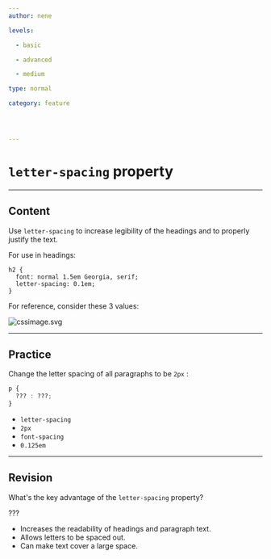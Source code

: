 ```yaml
---
author: nene

levels:

  - basic

  - advanced

  - medium

type: normal

category: feature




---
```


# `letter-spacing` property 

---
## Content

Use `letter-spacing` to increase legibility of the headings and to properly justify the text. 

For use in headings:

```
h2 {
  font: normal 1.5em Georgia, serif;
  letter-spacing: 0.1em;
}
```
For reference, consider these 3 values: 


![cssimage.svg](%3C?xml%20version=%221.0%22%20encoding=%22UTF-8%22%20standalone=%22no%22?%3E%0D%0A%3Csvg%20width=%22100%25%22%20height=%22auto%22%20viewBox=%220%200%20800%20300%22%0D%0A%20xmlns=%22http://www.w3.org/2000/svg%22%20xmlns:xlink=%22http://www.w3.org/1999/xlink%22%20%20version=%221.2%22%20baseProfile=%22tiny%22%3E%0D%0A%3Cdesc%3ECreated%20by%20HiQPdf%3C/desc%3E%0D%0A%3Cg%3E%0D%0A%09%3Crect%20x=%220%22%20y=%220%22%20width=%22800%22%20height=%22300%22%20fill=%22#596193%22%20/%3E%0D%0A%3C/g%3E%0D%0A%3Cg%3E%0D%0A%09%3Ctext%20x=%2230%22%20y=%2250%22%20fill=%22#fff%22%20style=%22font-family:'Roboto',sans-serif;font-size:35px;%22%3EDefault%20letter%20spacing.%20%3C/text%3E%0D%0A%09%3Ctext%20x=%2230%22%20y=%22150%22%20fill=%22#fff%22%20style=%22font-family:'Roboto',sans-serif;font-size:35px;letter-spacing:0.1em;%22%3ELetter%20spacing%20of%200.1em.%20%3C/text%3E%0D%0A%09%3Ctext%20x=%2230%22%20y=%22250%22%20fill=%22#fff%22%20style=%22font-family:'Roboto',sans-serif;font-size:35px;letter-spacing:0.3em;%22%3ELetter%20spacing%20of%200.3em.%20%3C/text%3E%0D%0A%09%3C/g%3E%0D%0A%09%3C/svg%3E)

---
## Practice

Change the letter spacing of all paragraphs to be `2px` :
```css
p {
  ??? : ???;
}
```

* `letter-spacing` 
* `2px` 
* `font-spacing` 
* `0.125em`

---
## Revision

What's the key advantage of the `letter-spacing` property? 

???

* Increases the readability of headings and paragraph text.
* Allows letters to be spaced out.
* Can make text cover a large space.

 

